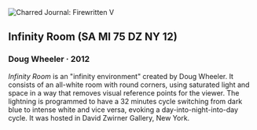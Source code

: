 <div class="artwork-of-the-day">
  <div class="container">
    <div class="img-wrapper">
      <img
        src="https://uploads1.wikiart.org/images/doug-wheeler/infinity-room-sa-mi-75-dz-ny-12-2012.jpg"
        alt="Charred Journal: Firewritten V" />
    </div>
    <div class="artwork-detail">
      <div class="artwork-origin"> 
        <h2 class="artwork-name">Infinity Room (SA MI 75 DZ NY 12)</h2>
        <h3 class="artist">
          Doug Wheeler
                    ·  2012
        </h3>
      </div>
      <p class="description">
        <span class="artwork-description-text ng-binding" ng-bind-html="viewModel.ArtworkOfTheDay.Description | unsafe"><i>Infinity Room</i> is an "infinity environment" created by Doug Wheeler. It consists of an all-white room with round corners, using saturated light and space in a way that removes visual reference points for the viewer. The lightning is programmed to have a 32 minutes cycle switching from dark blue to intense white and vice versa, evoking a day-into-night-into-day cycle. It was hosted in David Zwirner Gallery, New York.</span>
                        <div class="text-shadow-container ng-hide" ng-show="showShadow"></div>
      </p>
    </div>
  </div>

</div>
